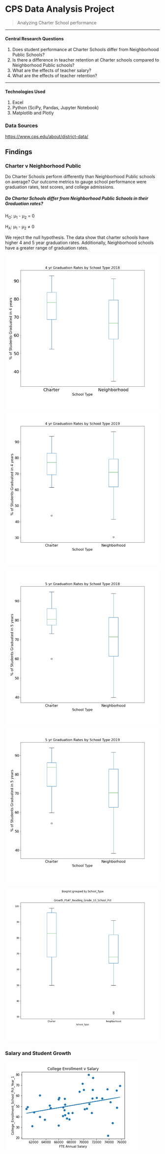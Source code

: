 # CPS Data Analysis Project

>Analyzing Charter School performance

---

#### Central Research Questions
1. Does student performance at Charter Schools differ from Neighborhood Public Schools?
2. Is there a difference in teacher retention at Charter schools compared to Neighborhood Public schools?
3. What are the effects of teacher salary?
4. What are the effects of teacher retention?

---

#### Technologies Used
1. Excel
2. Python (SciPy, Pandas, Jupyter Notebook)
3. Matplotlib and Plotly

### Data Sources
https://www.cps.edu/about/district-data/

## Findings

### Charter v Neighborhood Public

Do Charter Schools perform differently than Neighborhood Public schools on average? Our outcome metrics to gauge school performance were graduation rates, test scores, and college admissions.

##### Do Charter Schools differ from Neighborhood Public Schools in their Graduation rates?

H<sub>O</sub>: µ<sub>1</sub> - µ<sub>2</sub> = 0

H<sub>A</sub>: µ<sub>1</sub> - µ<sub>2</sub> ≠ 0

We reject the null hypothesis. The data show that charter schools have higher 4 and 5 year graduation rates. Additionally, Neighborhood schools have a greater range of graduation rates.

![alt text](https://github.com/RiverJAM/CPS_Data_Analysis/blob/main/output_data/Grad41vST_2018.png "figure 1")
![alt text](https://github.com/RiverJAM/CPS_Data_Analysis/blob/main/output_data/Grad41vST_2019.png "figure 2")

![alt text](https://github.com/RiverJAM/CPS_Data_Analysis/blob/main/output_data/2018Grad5vST.png "figure 1")
![alt text](https://github.com/RiverJAM/CPS_Data_Analysis/blob/main/output_data/2019Grad5vST.png "figure 2")


![alt text](https://github.com/RiverJAM/CPS_Data_Analysis/blob/main/output_data/Growth10ReadvST.png)

### Salary and Student Growth

![alt text](https://github.com/RiverJAM/CPS_Data_Analysis/blob/main/output_data/CollegeEnvSalary.png)

